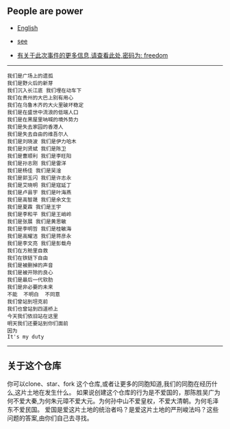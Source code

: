 ## People are power
- [English](README_en.md)

- [see](https://github.com/peoplearepower/peoplearepower.github.io)
- [有关于此次事件的更多信息,请查看此处,密码为: freedom](https://drive.proton.me/urls/Q0NWFTE8EW#hzti5yJumxyF)

-----

```
我们是广场上的遗孤
我们是野火后的新芽
我们沉入长江底 我们埋在动车下
我们在贵州的大巴上别有用心
我们在乌鲁木齐的大火里破坏稳定
我们是在盛世中流浪的低端人口
我们是在黑屋里呐喊的境外势力
我们是失去家园的香港人
我们是失去自由的维吾尔人
我们是刘晓波 我们是伊力哈木
我们是刘贤斌 我们是陈卫
我们是曹顺利 我们是李旺阳
我们是孙志刚 我们是雷洋
我们是杨佳 我们是吴淦
我们是郭玉闪 我们是许志永
我们是艾晓明 我们是寇延丁
我们是卢县宇 我们是叶海燕
我们是高智晟 我们是余文生
我们是夏霖 我们是王宇
我们是李和平 我们是王峭岭
我们是张展 我们是黄思敏
我们是李明哲 我们是桂敏海
我们是高耀洁 我们是蒋彦永
我们是李文亮 我们是彭载舟
我们在方舱里自救
我们在铁链下自由
我们是被删掉的声音
我们是被开除的良心
我们是最后一代软肋
我们是非必要的未来
不能  不明白  不同意
我们曾站到坦克前
我们也曾站到四道桥上
今天我们依旧站在这里
明天我们还要站到你们面前
因为
It's my duty
```

-----


## 关于这个仓库

你可以clone、star、fork 这个仓库,或者让更多的同胞知道,我们的同胞在经历什么,这片土地在发生什么。
如果说创建这个仓库的行为是不爱国的，那陈胜吴广为何不爱大秦,为何朱元璋不爱大元。为何孙中山不爱皇权，不爱大清朝。为何毛泽东不爱民国。
爱国是爱这片土地的统治者吗？是爱这片土地的严刑峻法吗？这些问题的答案,由你们自己去寻找。
